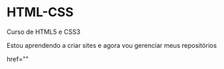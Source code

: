 # HTML-CSS
 Curso de HTML5 e CSS3

Estou aprendendo a criar sites e agora vou gerenciar meus repositórios

<a> href=""